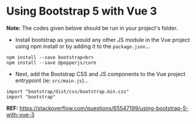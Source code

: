 # Using Bootstrap 5 with Vue 3

**Note:** The codes given belove should be run in your project's folder.

- Install bootstrap as you would any other JS module in the Vue project using npm install or by adding it to the `package.json`...

```
npm install --save bootstrap<br>
npm install --save @popperjs/core

```

- Next, add the Bootstrap CSS and JS components to the Vue project entrypoint (ie: `src/main.js`)...

```
import "bootstrap/dist/css/bootstrap.min.css"
import "bootstrap"
```

**REF:** https://stackoverflow.com/questions/65547199/using-bootstrap-5-with-vue-3
